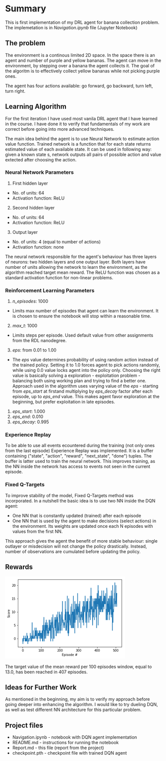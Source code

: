 # Summary

This is first implementation of my DRL agent for banana collection problem. The implemetation is in _Navigation.ipynb_ file (Jupyter Notebook)

## The problem

The environment is a continous limited 2D space. In the space there is an agent and number of purple and yellow bananas. The agent can move in the environment, by stepping over a banana the agent collects it. The goal of the algoritm is to effectively collect yellow bananas while not picking purple ones.

The agent has four actions available: go forward, go backward, turn left, turn right.

## Learning Algorithm

For the first iteration I have used most vanila DRL agent that I have learned in the course. I have done it to verify that fundamentals of my work are correct before going into more advanced techniques.

The main idea behind the agent is to use Neural Network to estimate action value function. Trained network is a function that for each state returns estimated value of each available state. It can be used in following way: given a known state s, network outputs all pairs of possible action and value extected after choosing the action.

### Neural Network Parameters

1. First hidden layer
  - No. of units: 64
  - Activation function: ReLU
2. Second hidden layer
  - No. of units: 64
  - Activation function: ReLU
3. Output layer
  - No. of units: 4 (equal to number of actions)
  - Activation function: none

The neural network responsible for the agent's behaviour has three layers of neurons: two hidden layers and one output layer. Both layers have number of units allowing the network to learn the environment, as the algorithm reached target mean reward. The ReLU function was chosen as a standard activation function for non-linear problems.

### Reinforcement Learning Parameters

1. _n\_episodes_: 1000
  - Limits max number of episodes that agent can learn the environment. It is chosen to ensure the notebook will stop within a reasonable time.
2. _max\_t_: 1000
  - Limits steps per episode. Used default value from other assignments from the RDL nanodegree.
3. _eps_: from 0.01 to 1.00
  - The _eps_ value determines probability of using random action instead of the trained policy. Setting it to 1.0 forces agent to pick actions randomly, while using 0.0 value locks agent into the policy only. Choosing the right value is basically solving a exploration - exploitation problem - balancing both using working plan and trying to find a better one. Approach used in the algorithm uses varying value of the _eps_ - starting from _eps\_start_ at firstand multiplying by _eps\_decay_ factor after each episode, up to _eps\_end_ value. This makes agent favor exploration at the beginning, but prefer exploitation in late episodes.
  1. _eps\_start_: 1.000
  2. _eps\_end_: 0.010
  3. _eps\_decay_: 0.995

### Experience Replay

To be able to use all events ecountered during the training (not only ones from the last episode) Experience Replay was implemented. It is a buffer containing ("state", "action", "reward", "next_state", "done") tuples. The buffer is latter used to train the neural network. This improves training, as the NN inside the network has access to events not seen in the current episode.

### Fixed Q-Targets

To improve stability of the model, Fixed Q-Targets method was incorporated. In a nutshell the basic idea is to use two NN inside the DQN agent: 

- One NN that is constantly updated (trained) after each episode
- One NN that is used by the agent to make decisions (select actions) in the environment. Its weights are updated once each N episodes with values from the first NN.

This approach gives the agent the benefit of more stable behaviour: single outlayer or misdecision will not change the policy drastically. Instead, number of observations are cumulated before updating the policy.

## Rewards

![Graph of score per episode](Report-images/mean-reward-01.png)

The target value of the mean reward per 100 episodes window, equal to 13.0, has been reached in 407 episodes.

## Ideas for Further Work

As mentioned in the beginning, my aim is to verify my approach before going deeper into enhancing the algorithm. I would like to try dueling DQN, as well as test different NN architecture for this particular problem.

## Project files
- Navigation.ipynb - notebook with DQN agent implementation
- README.md - instructions for running the notebook
- Report.md - this file (report from the project)
- checkpoint.pth - checkpoint file with trained DQN agent